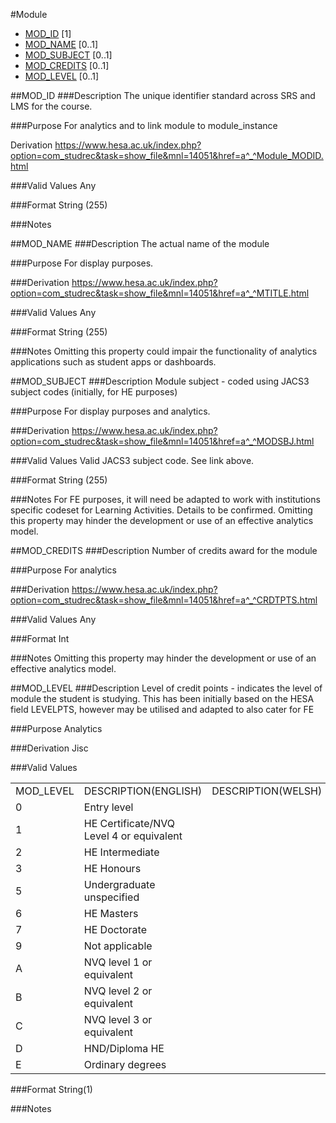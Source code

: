#Module
* [MOD_ID](#mod_id) [1]
* [MOD_NAME](#mod_name) [0..1]
* [MOD_SUBJECT](#mod_subject) [0..1]
* [MOD_CREDITS](#mod_credits) [0..1]
* [MOD_LEVEL](#mod_level) [0..1]

##MOD_ID
###Description
The unique identifier standard across SRS and LMS for the course.

###Purpose
For analytics and to link module to module_instance

Derivation
https://www.hesa.ac.uk/index.php?option=com_studrec&task=show_file&mnl=14051&href=a^_^Module_MODID.html

###Valid Values
Any

###Format
String (255)

###Notes


##MOD_NAME
###Description
The actual name of the module

###Purpose
For display purposes.

###Derivation
https://www.hesa.ac.uk/index.php?option=com_studrec&task=show_file&mnl=14051&href=a^_^MTITLE.html

###Valid Values
Any

###Format
String (255)

###Notes
Omitting this property could impair the functionality of analytics applications such as student apps or dashboards.

##MOD_SUBJECT
###Description
Module subject - coded using JACS3 subject codes (initially, for HE purposes)

###Purpose
For display purposes and analytics.

###Derivation
https://www.hesa.ac.uk/index.php?option=com_studrec&task=show_file&mnl=14051&href=a^_^MODSBJ.html

###Valid Values
Valid JACS3 subject code. See link above.

###Format
String (255)

###Notes
For FE purposes, it will need be adapted to work with institutions specific codeset for Learning Activities. Details to be confirmed.
Omitting this property may hinder the development or use of an effective analytics model.


##MOD_CREDITS
###Description
Number of credits award for the module

###Purpose
For analytics

###Derivation
https://www.hesa.ac.uk/index.php?option=com_studrec&task=show_file&mnl=14051&href=a^_^CRDTPTS.html

###Valid Values
Any

###Format
Int

###Notes
Omitting this property may hinder the development or use of an effective analytics model.

##MOD_LEVEL
###Description
Level of credit points - indicates the level of module the student is studying. This has been initially based on the HESA field LEVELPTS, however may be utilised and adapted to also cater for FE

###Purpose
Analytics

###Derivation
Jisc

###Valid Values

<table>
<tr><td>MOD_LEVEL</td><td>DESCRIPTION(ENGLISH)</td><td>DESCRIPTION(WELSH)  </td></tr>
<tr><td>0</td><td>Entry level</td><td>  </td></tr>
<tr><td>1</td><td>HE Certificate/NVQ Level 4 or equivalent</td><td> 	</td></tr>
<tr><td>2</td><td>HE Intermediate</td><td> 	</td></tr>
<tr><td>3</td><td>HE Honours</td><td> 	</td></tr>
<tr><td>5</td><td>Undergraduate unspecified</td><td> 	</td></tr>
<tr><td>6</td><td>HE Masters</td><td> 	</td></tr>
<tr><td>7</td><td>HE Doctorate</td><td> 	</td></tr>
<tr><td>9</td><td>Not applicable</td><td> 	</td></tr>
<tr><td>A</td><td>NVQ level 1 or equivalent</td><td> 	</td></tr>
<tr><td>B</td><td>NVQ level 2 or equivalent</td><td> 	</td></tr>
<tr><td>C</td><td>NVQ level 3 or equivalent</td><td> 	</td></tr>
<tr><td>D</td><td>HND/Diploma HE</td><td> 	</td></tr>
<tr><td>E</td><td>Ordinary degrees</td><td></td></tr>
</table> 	

###Format
String(1)

###Notes
